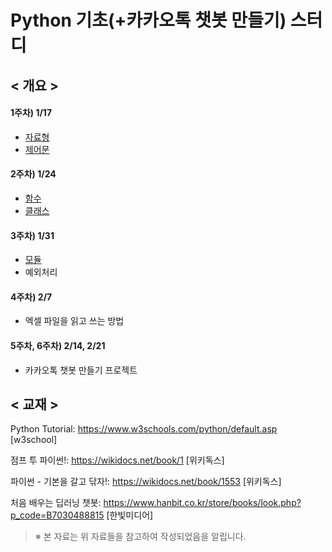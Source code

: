 # Python 기초(+카카오톡 챗봇 만들기) 스터디

## < 개요 >

#### 1주차) 1/17
 - [자료형](https://github.com/tnehf18/chatbot/blob/master/ch01_datatype/%EC%9E%90%EB%A3%8C%ED%98%95.md "자료형")
 - [제어문](https://github.com/tnehf18/chatbot/blob/master/ch02_control/%EC%A0%9C%EC%96%B4%EB%AC%B8.md "제어문")

#### 2주차) 1/24
 - [함수](https://github.com/tnehf18/chatbot/blob/master/ch03_function/%ED%95%A8%EC%88%98.md "함수")
 - [클래스](https://github.com/tnehf18/chatbot/blob/master/ch04_class/%ED%81%B4%EB%9E%98%EC%8A%A4.md "클래스")

#### 3주차) 1/31
 - [모듈](https://github.com/tnehf18/chatbot/blob/master/ch05_module/%EB%AA%A8%EB%93%88.md "모듈")
 - 예외처리

#### 4주차) 2/7 
 - 엑셀 파일을 읽고 쓰는 방법

#### 5주차, 6주차) 2/14, 2/21
 - 카카오톡 챗봇 만들기 프로젝트
 
 
## < 교재 >

Python Tutorial: <https://www.w3schools.com/python/default.asp> [w3school]

점프 투 파이썬!: <https://wikidocs.net/book/1> [위키독스]

파이썬 - 기본을 갈고 닦자!: <https://wikidocs.net/book/1553> [위키독스]

처음 배우는 딥러닝 챗봇: <https://www.hanbit.co.kr/store/books/look.php?p_code=B7030488815> [한빛미디어]


> ※ 본 자료는 위 자료들을 참고하여 작성되었음을 알립니다.
